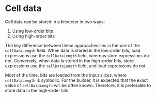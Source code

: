 # Cell data 

Cell data can be stored in a bitvector in two ways:

1. Using low-order bits
2. Using high-order bits

The key difference between these approaches lies in the use of the `cellDataLength` field. When data is stored in the low-order bits, load expressions use the `cellDataLength` field, whereas store expressions do not. Conversely, when data is stored in the high-order bits, store expressions use the `cellDataLength` field, and load expressions do not.

Most of the time, bits are loaded from the input slices, where `cellDataLength` is symbolic. For the builder, it is expected that the exact value of `cellDataLength` will be often known. Therefore, it is preferable to store data in the high-order bits.